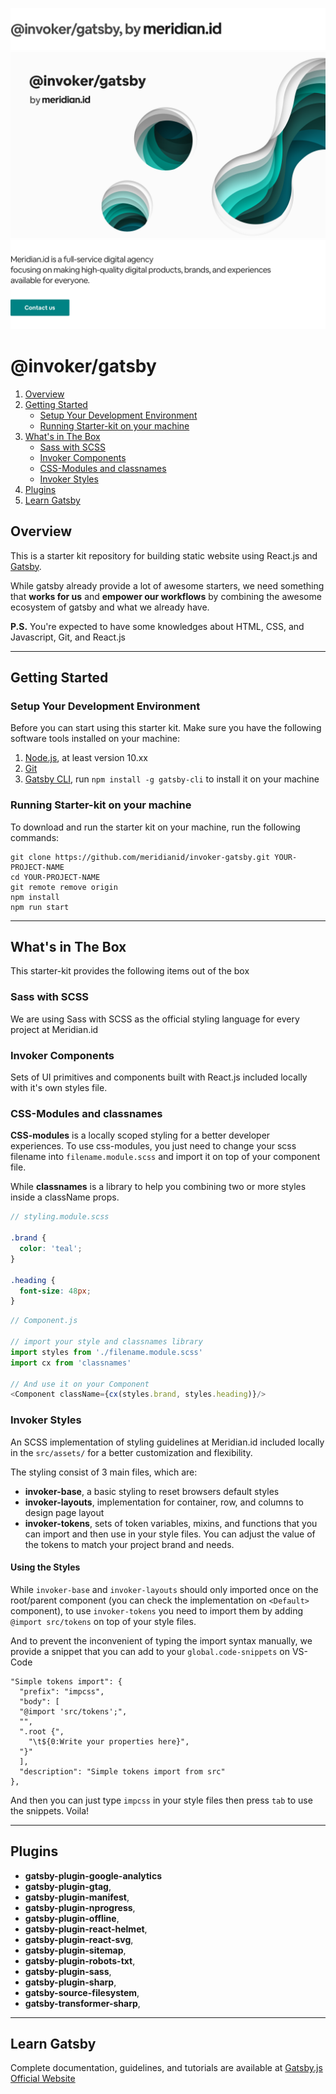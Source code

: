 ![alt text][title]
![alt text][cover-alt]
[![alt text][mission]](http://meridian.id)

# @invoker/gatsby

  1. [Overview](#overview)
  2. [Getting Started](#getting-started)
      - [Setup Your Development Environment](#setup-your-development-environment)
      - [Running Starter-kit on your machine](#running-starter-kit-on-your-machine)
  3. [What's in The Box](#whats-in-the-box)
      - [Sass with SCSS](#sass-with-scss)
      - [Invoker Components](#invoker-components)
      - [CSS-Modules and classnames](#css-modules-and-classnames)
      - [Invoker Styles](#invoker-styles)
  4. [Plugins](#plugins)
  5. [Learn Gatsby](#learn-gatsby)

## Overview

This is a starter kit repository for building static website using React.js and [Gatsby](https://gatsbyjs.org).

While gatsby already provide a lot of awesome starters, we need something that **works for us** and **empower our workflows** by combining the awesome ecosystem of gatsby and what we already have.

**P.S.** You're expected to have some knowledges about HTML, CSS, and Javascript, Git, and React.js

---

## Getting Started

### Setup Your Development Environment
Before you can start using this starter kit. Make sure you have the following software tools installed on your machine:
1. [Node.js](https://nodejs.org), at least version 10.xx
2. [Git](https://git-scm.com/)
3. [Gatsby CLI](https://www.gatsbyjs.org/tutorial/part-zero/#using-the-gatsby-cli), run `npm install -g gatsby-cli` to install it on your machine

### Running Starter-kit on your machine
To download and run the starter kit on your machine, run the following commands:

```shell
git clone https://github.com/meridianid/invoker-gatsby.git YOUR-PROJECT-NAME
cd YOUR-PROJECT-NAME
git remote remove origin
npm install
npm run start
```

---

## What's in The Box

This starter-kit provides the following items out of the box

### Sass with SCSS
We are using Sass with SCSS as the official styling language for every project at Meridian.id

### Invoker Components
Sets of UI primitives and components built with React.js included locally with it's own styles file.

### CSS-Modules and classnames
**CSS-modules** is a locally scoped styling for a better developer experiences. To use css-modules, you just need to change your scss filename into `filename.module.scss` and import it on top of your component file.

While **classnames** is a library to help you combining two or more styles inside a className props.

```scss
// styling.module.scss

.brand {
  color: 'teal';
}

.heading {
  font-size: 48px;
}

```

```javascript
// Component.js

// import your style and classnames library
import styles from './filename.module.scss'
import cx from 'classnames'

// And use it on your Component
<Component className={cx(styles.brand, styles.heading)}/>

```

### Invoker Styles
An SCSS implementation of styling guidelines at Meridian.id included locally in the `src/assets/` for a better customization and flexibility.

The styling consist of 3 main files, which are:
* **invoker-base**, a basic styling to reset browsers default styles
* **invoker-layouts**, implementation for container, row, and columns to design page layout
* **invoker-tokens**, sets of token variables, mixins, and functions that you can import and then use in your style files. You can adjust the value of the tokens to match your project brand and needs.

#### Using the Styles
While `invoker-base` and `invoker-layouts` should only imported once on the root/parent component (you can check the implementation on `<Default>` component), to use `invoker-tokens` you need to import them by adding `@import src/tokens` on top of your style files.

And to prevent the inconvenient of typing the import syntax manually, we provide a snippet that you can add to your `global.code-snippets` on VS-Code

```
"Simple tokens import": {
  "prefix": "impcss",
  "body": [
  "@import 'src/tokens';",
  "",
  ".root {",
    "\t${0:Write your properties here}",
  "}"
  ],
  "description": "Simple tokens import from src"
},
```

And then you can just type `impcss` in your style files then press `tab` to use the snippets. Voila!

---

## Plugins
* **gatsby-plugin-google-analytics**
* **gatsby-plugin-gtag**,
* **gatsby-plugin-manifest**,
* **gatsby-plugin-nprogress**,
* **gatsby-plugin-offline**,
* **gatsby-plugin-react-helmet**,
* **gatsby-plugin-react-svg**,
* **gatsby-plugin-sitemap**,
* **gatsby-plugin-robots-txt**,
* **gatsby-plugin-sass**,
* **gatsby-plugin-sharp**,
* **gatsby-source-filesystem**,
* **gatsby-transformer-sharp**,

---

## Learn Gatsby

Complete documentation, guidelines, and tutorials are available at [Gatsby.js Official Website](https://www.gatsbyjs.org/)

[title]: https://raw.githubusercontent.com/meridianid/invoker-gatsby/master/docs/title.png "Building website 101"
[cover]: https://raw.githubusercontent.com/meridianid/invoker-gatsby/master/docs/cover.png "Building website 101"
[cover-alt]: https://raw.githubusercontent.com/meridianid/invoker-gatsby/master/docs/cover-alts.png "Building website 101"
[mission]: https://raw.githubusercontent.com/meridianid/invoker-gatsby/master/docs/mission.png "Meridian.id"